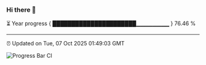 ### Hi there 👋

⏳ Year progress { ██████████████████████▁▁▁▁▁▁▁▁ } 76.46 %

---

⏰ Updated on Tue, 07 Oct 2025 01:49:03 GMT

![Progress Bar CI](https://github.com/ZhaoGui/ZhaoGui/workflows/Progress%20Bar%20CI/badge.svg)

